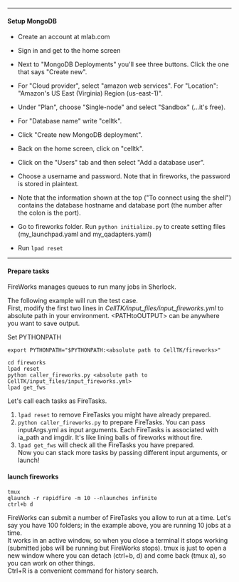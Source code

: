 
---
#### Setup MongoDB

* Create an account at mlab.com

* Sign in and get to the home screen

* Next to "MongoDB Deployments" you'll see three buttons. Click the one that says "Create new".

* For "Cloud provider", select "amazon web services".  For "Location": "Amazon's US East (Virginia) Region (us-east-1)".

* Under "Plan", choose "Single-node" and select "Sandbox" (...it's free).

* For "Database name" write "celltk".

* Click "Create new MongoDB deployment".

* Back on the home screen, click on "celltk".

* Click on the "Users" tab and then select "Add a database user".

* Choose a username and password.  Note that in fireworks, the password is stored in plaintext.

* Note that the information shown at the top ("To connect using the shell") contains the database hostname and database port (the number after the colon is the port).

* Go to fireworks folder. Run `python initialize.py` to create setting files (my_launchpad.yaml and my_qadapters.yaml)

* Run `lpad reset`

---
#### Prepare tasks  

FireWorks manages queues to run many jobs in Sherlock.  

The following example will run the test case.  
First, modify the first two lines in *CellTK/input_files/input_fireworks.yml* to absolute path in your environment. \<PATHtoOUTPUT> can be anywhere you want to save output.

Set PYTHONPATH
```
export PYTHONPATH="$PYTHONPATH:<absolute path to CellTK/fireworks>"
```


```
cd fireworks
lpad reset
python caller_fireworks.py <absolute path to CellTK/input_files/input_fireworks.yml>
lpad get_fws  
```

Let's call each tasks as FireTasks.
1. `lpad reset` to remove FireTasks you might have already prepared.  
2. `python caller_fireworks.py` to prepare FireTasks. You can pass inputArgs.yml as input arguments. Each FireTasks is associated with ia_path and imgdir. It's like lining balls of fireworks without fire.
3. `lpad get_fws` will check all the FireTasks you have prepared.  
Now you can stack more tasks by passing different input arguments, or launch!

#### launch fireworks

```
tmux
qlaunch -r rapidfire -m 10 --nlaunches infinite
ctrl+b d
```  

FireWorks can submit a number of FireTasks you allow to run at a time. Let's say you have 100 folders; in the example above, you are running 10 jobs at a time.  
It works in an active window, so when you close a terminal it stops working (submitted jobs will be running but FireWorks stops). tmux is just to open a new window where you can detach (ctrl+b, d) and come back (tmux a), so you can work on other things.  
Ctrl+R is a convenient command for history search.
